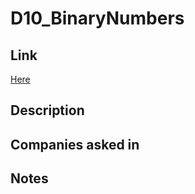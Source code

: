 # D10_BinaryNumbers

## Link

[Here](https://www.hackerrank.com/challenges/30-binary-numbers)

## Description

## Companies asked in

## Notes